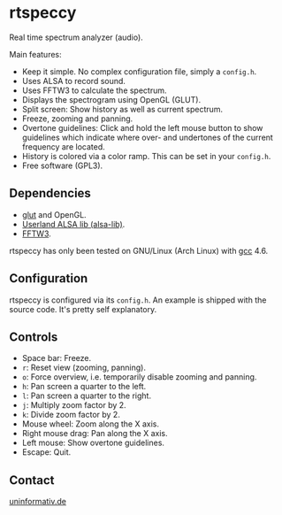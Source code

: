 rtspeccy
========

Real time spectrum analyzer (audio).

Main features:

 * Keep it simple. No complex configuration file, simply a `config.h`.
 * Uses ALSA to record sound.
 * Uses FFTW3 to calculate the spectrum.
 * Displays the spectrogram using OpenGL (GLUT).
 * Split screen: Show history as well as current spectrum.
 * Freeze, zooming and panning.
 * Overtone guidelines: Click and hold the left mouse button to show
   guidelines which indicate where over- and undertones of the current
   frequency are located.
 * History is colored via a color ramp. This can be set in your
   `config.h`.
 * Free software (GPL3).

Dependencies
------------

 * [glut](http://freeglut.sourceforge.net/) and OpenGL.
 * [Userland ALSA lib (alsa-lib)](http://www.alsa-project.org/).
 * [FFTW3](http://www.fftw.org/).

rtspeccy has only been tested on GNU/Linux (Arch Linux) with
[gcc](http://gcc.gnu.org/) 4.6.

Configuration
-------------

rtspeccy is configured via its `config.h`. An example is shipped with
the source code. It's pretty self explanatory.

Controls
--------

 * Space bar: Freeze.
 * `r`: Reset view (zooming, panning).
 * `o`: Force overview, i.e. temporarily disable zooming and panning.
 * `h`: Pan screen a quarter to the left.
 * `l`: Pan screen a quarter to the right.
 * `j`: Multiply zoom factor by 2.
 * `k`: Divide zoom factor by 2.
 * Mouse wheel: Zoom along the X axis.
 * Right mouse drag: Pan along the X axis.
 * Left mouse: Show overtone guidelines.
 * Escape: Quit.

Contact
-------

[uninformativ.de](http://www.uninformativ.de/)
